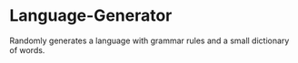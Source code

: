 Language-Generator
==================

Randomly generates a language with grammar rules and a small dictionary of words.
